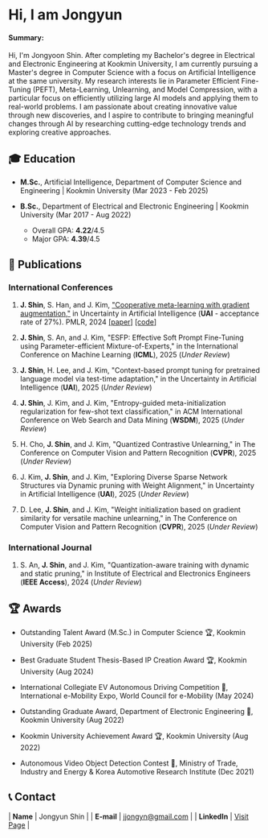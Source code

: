 # Hi, I am Jongyun 

#### Summary: 
Hi, I'm Jongyoon Shin. After completing my Bachelor's degree in Electrical and Electronic Engineering at Kookmin University, I am currently pursuing a Master's degree in Computer Science with a focus on Artificial Intelligence at the same university. My research interests lie in Parameter Efficient Fine-Tuning (PEFT), Meta-Learning, Unlearning, and Model Compression, with a particular focus on efficiently utilizing large AI models and applying them to real-world problems. I am passionate about creating innovative value through new discoveries, and I aspire to contribute to bringing meaningful changes through AI by researching cutting-edge technology trends and exploring creative approaches.
  
## 🎓 Education
* **M.Sc.**, Artificial Intelligence, Department of Computer Science and Engineering | Kookmin University (Mar 2023 - Feb 2025)

* **B.Sc.**, Department of Electrical and Electronic Engineering | Kookmin University (Mar 2017 - Aug 2022)
  * Overall GPA: **4.22**/4.5
  * Major GPA: **4.39**/4.5

## 📜 Publications
### International Conferences

1. **J. Shin**, S. Han, and J. Kim, ["Cooperative meta-learning with gradient augmentation,"](https://arxiv.org/abs/2406.04639) in Uncertainty in Artificial Intelligence (**UAI** - acceptance rate of 27%). PMLR, 2024 [[paper]](https://arxiv.org/abs/2406.04639) [[code]](https://github.com/JJongyn/CML)

2. **J. Shin**, S. An, and J. Kim, "ESFP: Effective Soft Prompt Fine-Tuning using Parameter-efficient Mixture-of-Experts," in the International Conference on Machine Learning (**ICML**), 2025 (_Under Review_)
 
3. **J. Shin**, H. Lee, and J. Kim, "Context-based prompt tuning for pretrained language model via test-time adaptation," in the Uncertainty in Artificial Intelligence (**UAI**), 2025 (_Under Review_)

4. **J. Shin**, J. Kim, and J. Kim, "Entropy-guided meta-initialization regularization for few-shot text classification," in ACM International Conference on Web Search and Data Mining (**WSDM**), 2025 (_Under Review_)

5. H. Cho, **J. Shin**, and J. Kim, "Quantized Contrastive Unlearning," in The Conference on Computer Vision and Pattern Recognition (**CVPR**), 2025 (_Under Review_)

6. J. Kim, **J. Shin**, and J. Kim, "Exploring Diverse Sparse Network Structures via Dynamic pruning with Weight Alignment," in Uncertainty in Artificial Intelligence (**UAI**), 2025 (_Under Review_)

7. D. Lee, **J. Shin**, and J. Kim, "Weight initialization based on gradient similarity for versatile machine unlearning," in The Conference on Computer Vision and Pattern Recognition (**CVPR**), 2025 (_Under Review_)

### International Journal
1. S. An, **J. Shin**, and J. Kim, "Quantization-aware training with dynamic and static pruning," in Institute of Electrical and Electronics Engineers (**IEEE Access**), 2024 (_Under Review_)

## 🏆 Awards
* Outstanding Talent Award (M.Sc.) in Computer Science 🏆, Kookmin University (Feb 2025)

* Best Graduate Student Thesis-Based IP Creation Award 🏆, Kookmin University (Aug 2024)

* International Collegiate EV Autonomous Driving Competition 🥇, International e-Mobility Expo, World Council for e-Mobility (May 2024)

* Outstanding Graduate Award, Department of Electronic Engineering 🥇, Kookmin University (Aug 2022)

* Kookmin University Achievement Award 🏆, Kookmin University (Aug 2022)

* Autonomous Video Object Detection Contest 🥇, Ministry of Trade, Industry and Energy & Korea Automotive Research Institute (Dec 2021)


## 📞 Contact

| **Name**   | Jongyun Shin | 
| **E-mail**   | <a href="mailto:jjongyn@gmail.com">jjongyn@gmail.com</a> | 
| **LinkedIn**   | <a href="https://www.linkedin.com/in/jjongyn/" target="_blank">Visit Page</a> | 
